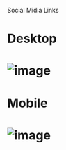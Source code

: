 Social Midia Links

<!-- Desktop -->
<h1>Desktop<h1/>
  
  
![image](https://user-images.githubusercontent.com/51343240/146469140-688859cc-28c0-488a-80b2-389b547eaf6e.png)

 <h1>Mobile<h1/>
  
<!-- Mobile -->
![image](https://user-images.githubusercontent.com/51343240/146469233-8551166c-2895-43da-8195-0c0fe4916164.png)
